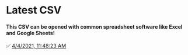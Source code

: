 # Latest CSV
#### This CSV can be opened with common spreadsheet software like Excel and Google Sheets!
✅ [4/4/2021, 11:48:23 AM](https://storage.googleapis.com/ptdp-staging.appspot.com/exports/rates_1617551298692.csv)